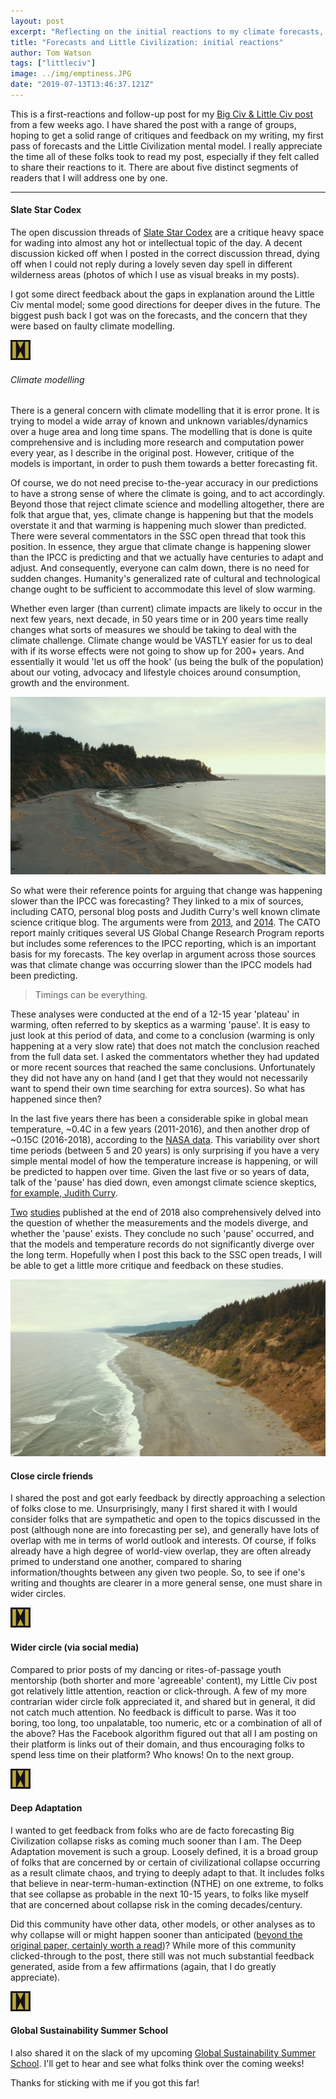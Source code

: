 ```yaml
---
layout: post
excerpt: "Reflecting on the initial reactions to my climate forecasts, Little Civilization, and what comes next"
title: "Forecasts and Little Civilization: initial reactions"
author: Tom Watson
tags: ["littleciv"]
image: ../img/emptiness.JPG
date: "2019-07-13T13:46:37.121Z"
---
```


This is a first-reactions and follow-up post for my [Big Civ & Little Civ post](https://twicefire.com/littleciv/littleciv/) from a few weeks ago. I have shared the post with a range of groups, hoping to get a solid range of critiques and feedback on my writing, my first pass of forecasts and the Little Civilization mental model. I really appreciate the time all of these folks took to read my post, especially if they felt called to share their reactions to it. There are about five distinct segments of readers that I will address one by one. 

---

#### Slate Star Codex
The open discussion threads of [Slate Star Codex](https://slatestarcodex.com/) are a critique heavy space for wading into almost any hot or intellectual topic of the day. A decent discussion kicked off when I posted in the correct discussion thread, dying off when I could not reply during a lovely seven day spell in different wilderness areas (photos of which I use as visual breaks in my posts).

I got some direct feedback about the gaps in explanation around the Little Civ mental model; some good directions for deeper dives in the future. The biggest push back I got was on the forecasts, and the concern that they were based on faulty climate modelling.

![break](../img/icon.jpg)

###### Climate modelling

There is a general concern with climate modelling that it is error prone. It is trying to model a wide array of known and unknown variables/dynamics over a huge area and long time spans. The modelling that is done is quite comprehensive and is including more research and computation power every year, as I describe in the original post. However, critique of the models is important, in order to push them towards a better forecasting fit.
 
Of course, we do not need precise to-the-year accuracy in our predictions to have a strong sense of where the climate is going, and to act accordingly. Beyond those that reject climate science and modelling altogether, there are folk that argue that, yes, climate change is happening but that the models overstate it and that warming is happening much slower than predicted. There were several commentators in the SSC open thread that took this position. In essence, they argue that climate change is happening slower than the IPCC is predicting and that we actually have centuries to adapt and adjust. And consequently, everyone can calm down, there is no need for sudden changes. Humanity's generalized rate of cultural and technological change ought to be sufficient to accommodate this level of slow warming.

Whether even larger (than current) climate impacts are likely to occur in the next few years, next decade, in 50 years time or in 200 years time really changes what sorts of measures we should be taking to deal with the climate challenge. Climate change would be VASTLY easier for us to deal with if its worse effects were not going to show up for 200+ years. And essentially it would 'let us off the hook' (us being the bulk of the population) about our voting, advocacy and lifestyle choices around consumption, growth and the environment.

![break](../img/agateSouth.JPG)

So what were their reference points for arguing that change was happening slower than the IPCC was forecasting? They linked to a mix of sources, including CATO, personal blog posts and Judith Curry's well known climate science critique blog. The arguments were from [2013](https://object.cato.org/sites/cato.org/files/serials/files/regulation/2013/9/regv36n3-6n.pdf), and [2014](http://daviddfriedman.blogspot.com/2014/03/have-past-ipcc-temperature.html). The CATO report mainly critiques several US Global Change Research Program
reports but includes some references to the IPCC reporting, which is an important basis for my forecasts. The key overlap in argument across those sources was that climate change was occurring slower than the IPCC models had been predicting.

> Timings can be everything. 

These analyses were conducted at the end of a 12-15 year 'plateau' in warming, often referred to by skeptics as a warming 'pause'. It is easy to just look at this period of data, and come to a conclusion (warming is only happening at a very slow rate) that does not match the conclusion reached from the full data set. I asked the commentators whether they had updated or more recent sources that reached the same conclusions. Unfortunately they did not have any on hand (and I get that they would not necessarily want to spend their own time searching for extra sources). So what has happened since then?

In the last five years there has been a considerable spike in global mean temperature, ~0.4C in a few years (2011-2016), and then another drop of ~0.15C (2016-2018), according to the [NASA data](https://climate.nasa.gov/vital-signs/global-temperature/). This variability over short time periods (between 5 and 20 years) is only surprising if you have a very simple mental model of how the temperature increase is happening, or will be predicted to happen over time. Given the last five or so years of data, talk of the 'pause' has died down, even amongst climate science skeptics, [for example, Judith Curry](https://judithcurry.com/?s=pause). 

[Two](https://iopscience.iop.org/article/10.1088/1748-9326/aaf372) [studies](https://iopscience.iop.org/article/10.1088/1748-9326/aaf342) published at the end of 2018 also comprehensively delved into the question of whether the measurements and the models diverge, and whether the 'pause' exists. They conclude no such 'pause' occurred, and that the models and temperature records do not significantly diverge over the long term. Hopefully when I post this back to the SSC open treads, I will be able to get a little more critique and feedback on these studies.

![break](../img/agateNorthHigh.JPG)

#### Close circle friends
I shared the post and got early feedback by directly approaching a selection of folks close to me. Unsurprisingly, many I first shared it with I would consider folks that are sympathetic and open to the topics discussed in the post (although none are into forecasting per se), and generally have lots of overlap with me in terms of world outlook and interests. Of course, if folks already have a high degree of world-view overlap, they are often already primed to understand one another, compared to sharing information/thoughts between any given two people. So, to see if one's writing and thoughts are clearer in a more general sense, one must share in wider circles.

![break](../img/icon.jpg)

#### Wider circle (via social media)
Compared to prior posts of my dancing or rites-of-passage youth mentorship (both shorter and more 'agreeable' content), my Little Civ post got relatively little attention, reaction or click-through. A few of my more contrarian wider circle folk appreciated it, and shared but in general, it did not catch much attention. No feedback is difficult to parse. Was it too boring, too long, too unpalatable, too numeric, etc or a combination of all of the above? Has the Facebook algorithm figured out that all I am posting on their platform is links out of their domain, and thus encouraging folks to spend less time on their platform? Who knows! On to the next group.

![break](../img/icon.jpg)

#### Deep Adaptation
I wanted to get feedback from folks who are de facto forecasting Big Civilization collapse risks as coming much sooner than I am. The Deep Adaptation movement is such a group. Loosely defined, it is a broad group of folks that are concerned by or certain of civilizational collapse occurring as a result climate chaos, and trying to deeply adapt to that. It includes folks that believe in near-term-human-extinction (NTHE) on one extreme, to folks that see collapse as probable in the next 10-15 years, to folks like myself that are concerned about collapse risk in the coming decades/century.

Did this community have other data, other models, or other analyses as to why collapse will or might happen sooner than anticipated ([beyond the original paper, certainly worth a read](http://lifeworth.com/deepadaptation.pdf))? While more of this community clicked-through to the post, there still was not much substantial feedback generated, aside from a few affirmations (again, that I do greatly appreciate).

![break](../img/icon.jpg)

#### Global Sustainability Summer School
I also shared it on the slack of my upcoming [Global Sustainability Summer School](https://twicefire.com/summerschool). I'll get to hear and see what folks think over the coming weeks!

Thanks for sticking with me if you got this far!